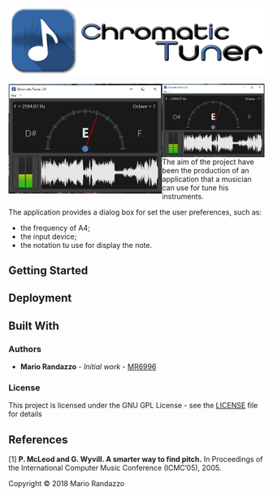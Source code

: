 ![Logo](_media/chtuner_logo.png)


<img align="left" width="60%" src="_media/screen_01.png"/> </bt>
<img align="right" width="40%" src="_media/screen_01.png"/>

The aim of the project have been the production of an application that a musician can use for tune his instruments.  

The application provides a dialog box for set the user preferences, such as:
   * the frequency of A4;
   * the input device;
   * the notation tu use for display the note.

## Getting Started

## Deployment

## Built With

### Authors

* **Mario Randazzo** - *Initial work* - [MR6996](https://github.com/MR6996)

### License

This project is licensed under the GNU GPL License - see the [LICENSE](LICENSE) file for details

## References
[1] **P. McLeod and G. Wyvill. A smarter way to find pitch.** In Proceedings of the International Computer Music Conference (ICMC’05), 2005.

Copyright © 2018 Mario Randazzo
